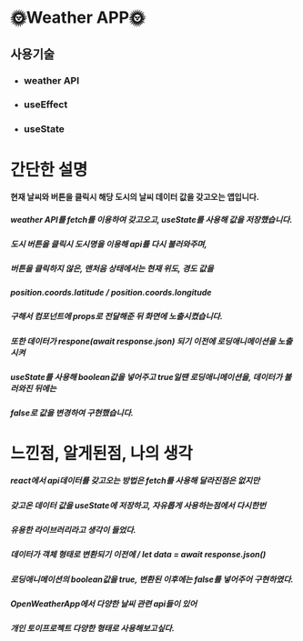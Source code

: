 # 🌞Weather APP🌞

## 사용기술
- ### weather API 
- ### useEffect
- ### useState

# 간단한 설명
#### 현재 날씨와 버튼을 클릭시 해당 도시의 날씨 데이터 값을 갖고오는 앱입니다.
##### weather API를 fetch를 이용하여 갖고오고, useState를 사용해 값을 저장했습니다.
##### 도시 버튼을 클릭시 도시명을 이용해 api를 다시 불러와주며,
##### 버튼을 클릭하지 않은, 맨처음 상태에서는 현재 위도, 경도 값을 
##### position.coords.latitude / position.coords.longitude
##### 구해서 컴포넌트에 props로 전달해준 뒤 화면에 노출시켰습니다.
##### 또한 데이터가 respone(await response.json) 되기 이전에 로딩애니메이션을 노출시켜
##### useState를 사용해 boolean값을 넣어주고 true일땐 로딩애니메이션을, 데이터가 불러와진 뒤에는 
##### false로 값을 변경하여 구현했습니다.

# 느낀점, 알게된점, 나의 생각
##### react에서 api데이터를 갖고오는 방법은 fetch를 사용해 달라진점은 없지만
##### 갖고온 데이터 값을 useState에 저장하고, 자유롭게 사용하는점에서 다시한번 
##### 유용한 라이브러리라고 생각이 들었다.
##### 데이터가 객체 형태로 변환되기 이전에 / let data = await response.json()
##### 로딩애니메이션의 boolean값을 true, 변환된 이후에는 false를 넣어주어 구현하였다.
##### OpenWeatherApp에서 다양한 날씨 관련 api들이 있어
##### 개인 토이프로젝트 다양한 형태로 사용해보고싶다.




